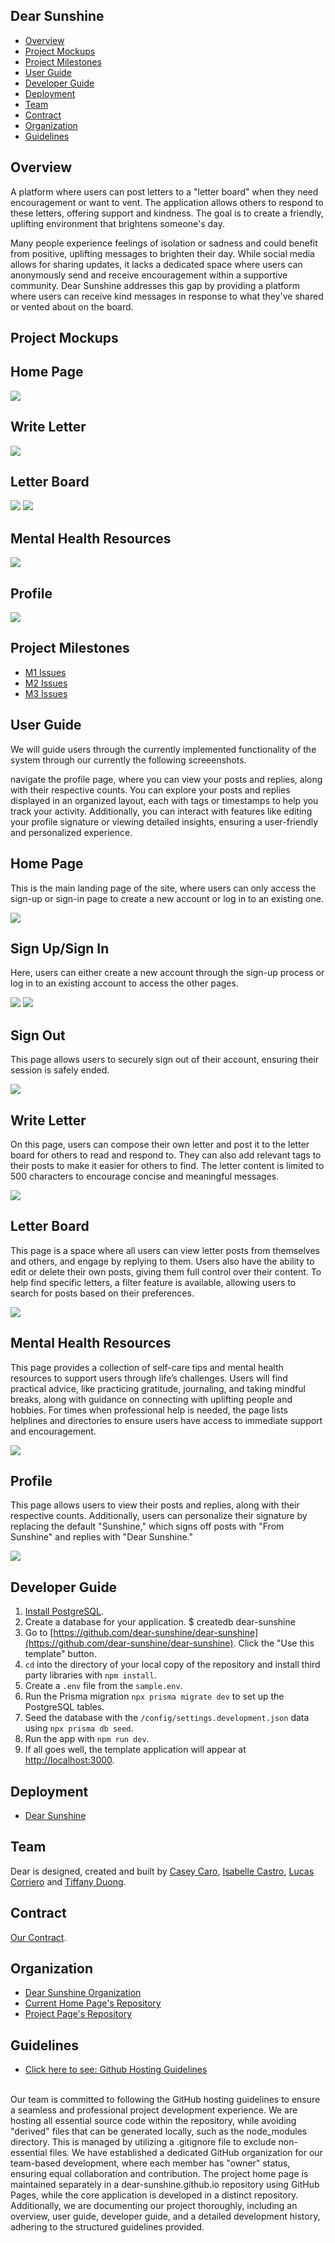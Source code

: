 ## Dear Sunshine
* [Overview](#overview)
* [Project Mockups](#project-mockups)
* [Project Milestones](#project-milestones)
* [User Guide](#user-guide)
* [Developer Guide](#developer-guide)
* [Deployment](#deployment)
* [Team](#team)
* [Contract](#contract)
* [Organization](#organization)
* [Guidelines](#guidelines)

## Overview

A platform where users can post letters to a "letter board" when they need encouragement or want to vent. The application allows others to respond to these letters, offering support and kindness. The goal is to create a friendly, uplifting environment that brightens someone's day.

Many people experience feelings of isolation or sadness and could benefit from positive, uplifting messages to brighten their day. While social media allows for sharing updates, it lacks a dedicated space where users can anonymously send and receive encouragement within a supportive community. Dear Sunshine addresses this gap by providing a platform where users can receive kind messages in response to what they've shared or vented about on the board.

## Project Mockups
<div class="container">
  <div class="content">
    <h2>Home Page</h2>
    <img src="./home-page.jpg">
  </div>
</div>

<!-- <div class="container">
        <div class="content">
          <h2>Home Page with Login</h2>
          <p>The main page displayed once the user is logged in. They will gain access to the other pages where they can write or read a letter.</p>
          <img src="./home-page-2.jpg">
        </div>
      </div> -->

<div class="container">
  <div class="content">
    <h2>Write Letter</h2>
    <img src="./write-letter.jpg">
  </div>
</div>

<div class="container">
  <div class="content">
    <h2>Letter Board</h2>
    <img src="./letter-board-1.jpg">
    <img src="./letter-board-2.jpg">
  </div>
</div>

<div class="container">
  <div class="content">
    <h2>Mental Health Resources</h2>
    <img src="./mental-health.jpg">
  </div>
</div>

<div class="container">
  <div class="content">
    <h2>Profile</h2>
    <img src="./profile.jpg">
  </div>
</div>

## Project Milestones
* [M1 Issues](https://github.com/orgs/dear-sunshine/projects/3)
* [M2 Issues](https://github.com/orgs/dear-sunshine/projects/4)
* [M3 Issues](https://github.com/orgs/dear-sunshine/projects/6)

## User Guide
We will guide users through the currently implemented functionality of the system through our currently the following screeenshots. 

navigate the profile page, where you can view your posts and replies, along with their respective counts. You can explore your posts and replies displayed in an organized layout, each with tags or timestamps to help you track your activity. Additionally, you can interact with features like editing your profile signature or viewing detailed insights, ensuring a user-friendly and personalized experience.


<div class="container">
  <div class="content">
    <h2>Home Page</h2>
    <p>This is the main landing page of the site, where users can only access the sign-up or sign-in page to create a new account or log in to an existing one.</p>
    <img src="./m1-homepage.png">
  </div>
</div>

<div class="container">
  <div class="content">
    <h2>Sign Up/Sign In</h2>
    <p>Here, users can either create a new account through the sign-up process or log in to an existing account to access the other pages.</p>
    <img src="./m1-sign-up.png">
    <img src="./m1-sign-in.png">
  </div>
</div>

<div class="container">
  <div class="content">
    <h2>Sign Out</h2>
    <p>This page allows users to securely sign out of their account, ensuring their session is safely ended.</p>
    <img src="./m1-sign-out.png">
  </div>
</div>

<div class="container">
  <div class="content">
    <h2>Write Letter</h2>
    <p>On this page, users can compose their own letter and post it to the letter board for others to read and respond to. They can also add relevant tags to their posts to make it easier for others to find. The letter content is limited to 500 characters to encourage concise and meaningful messages.</p>
    <img src="./m2-write-letter.png">
  </div>
</div>

<div class="container">
  <div class="content">
    <h2>Letter Board</h2>
    <p>This page is a space where all users can view letter posts from themselves and others, and engage by replying to them. Users also have the ability to edit or delete their own posts, giving them full control over their content. To help find specific letters, a filter feature is available, allowing users to search for posts based on their preferences.</p>
    <img src="./m2-letter-board.png">
  </div>
</div>

<div class="container">
  <div class="content">
    <h2>Mental Health Resources</h2>
    <p>This page provides a collection of self-care tips and mental health resources to support users through life’s challenges. Users will find practical advice, like practicing gratitude, journaling, and taking mindful breaks, along with guidance on connecting with uplifting people and hobbies. For times when professional help is needed, the page lists helplines and directories to ensure users have access to immediate support and encouragement.</p>
    <img src="./m2-mental-health.png">
  </div>
</div>

<div class="container">
  <div class="content">
    <h2>Profile</h2>
    <p>This page allows users to view their posts and replies, along with their respective counts. Additionally, users can personalize their signature by replacing the default "Sunshine," which signs off posts with "From Sunshine" and replies with "Dear Sunshine."</p>
    <img src="./m2-profilepng">
  </div>
</div>

## Developer Guide
1. [Install PostgreSQL](https://www.postgresql.org/download/).
2. Create a database for your application. $ createdb dear-sunshine
3. Go to [https://github.com/dear-sunshine/dear-sunshine](https://github.com/dear-sunshine/dear-sunshine). Click the "Use this template" button.
4. `cd` into the directory of your local copy of the repository and install third party libraries with `npm install`.
5. Create a `.env` file from the `sample.env`.
6. Run the Prisma migration `npx prisma migrate dev` to set up the PostgreSQL tables.
7. Seed the database with the `/config/settings.development.json` data using `npx prisma db seed`.
8. Run the app with `npm run dev`.
9. If all goes well, the template application will appear at [http://localhost:3000](http://localhost:3000).
    
## Deployment
* [Dear Sunshine](https://dearsunshine.vercel.app/)

## Team
Dear is designed, created and built by [Casey Caro](https://kmiks.github.io/), [Isabelle Castro](https://icastro808.github.io/), [Lucas Corriero](https://lucascorriero.github.io/) and [Tiffany Duong](https://tiffanyduong1.github.io/).

## Contract
[Our Contract](https://docs.google.com/document/d/18n-m7_Bmxgu_4VKnOa8Fqvjzj1smqy1n0AgkDyvxk6c/edit?tab=t.0).

## Organization
* [Dear Sunshine Organization](https://github.com/dear-sunshine)
* [Current Home Page's Repository](https://github.com/dear-sunshine/dear-sunshine.github.io/tree/main)
* [Project Page's Repository](https://github.com/dear-sunshine/dear-sunshine)

## Guidelines
* [Click here to see: Github Hosting Guidelines](https://courses.ics.hawaii.edu/ics314f24/morea/project-management/reading-guidelines-github-hosting.html)
<br>
Our team is committed to following the GitHub hosting guidelines to ensure a seamless and professional project development experience. We are hosting all essential source code within the repository, while avoiding "derived" files that can be generated locally, such as the node_modules directory. This is managed by utilizing a .gitignore file to exclude non-essential files. We have established a dedicated GitHub organization for our team-based development, where each member has "owner" status, ensuring equal collaboration and contribution. The project home page is maintained separately in a dear-sunshine.github.io repository using GitHub Pages, while the core application is developed in a distinct repository. Additionally, we are documenting our project thoroughly, including an overview, user guide, developer guide, and a detailed development history, adhering to the structured guidelines provided.
